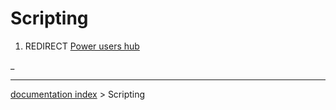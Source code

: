 # Scripting
1.  REDIRECT [Power users hub](Power_users_hub.md)



_

---
[documentation index](../README.md) > Scripting
